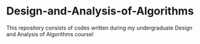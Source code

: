 # Design-and-Analysis-of-Algorithms
This repository consists of codes written during my undergraduate Design and Analysis of Algorithms course! 
